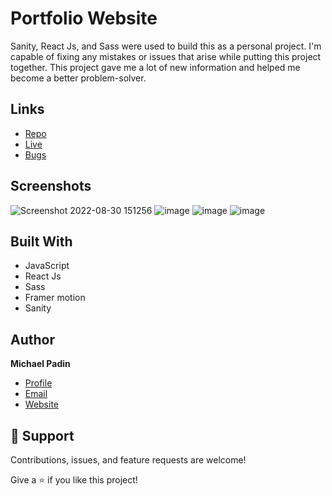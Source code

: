 # Portfolio Website

<p align="left">Sanity, React Js, and Sass were used to build this as a personal project. I'm capable of fixing any mistakes or issues that arise while putting this project together. This project gave me a lot of new information and helped me become a better problem-solver.

## Links
- [Repo](https://github.com/michael-padin/portfolio-website "Portfolio Website Repo")
- [Live](https://michaelpadin.netlify.app/ "Live View")
- [Bugs](https://github.com/michael-padin/tiktok-clone/issues "Issues Page")

## Screenshots
![Screenshot 2022-08-30 151256](https://user-images.githubusercontent.com/75446003/187373862-ac757ef0-b2b0-4fdf-8f48-e48689004141.png)
![image](https://user-images.githubusercontent.com/75446003/187374922-823c190d-c970-454a-b141-9ef8bbd5459f.png)
![image](https://user-images.githubusercontent.com/75446003/187375099-d7a41727-fffe-442b-b3dc-09d4ac7a18e7.png)
![image](https://user-images.githubusercontent.com/75446003/187375355-ba877611-8240-4b5a-9898-1521b71a6c01.png)



## Built With

- JavaScript
- React Js
- Sass
- Framer motion
- Sanity 



## Author

**Michael Padin**

- [Profile](https://github.com/michael-padin "Michael Padin")
- [Email](mailto:padinmichael201@gmail.com?subject=Hi "Hi!")
- [Website](https://michaelpadin.netlify.app "Welcome")

## 🤝 Support

Contributions, issues, and feature requests are welcome!

Give a ⭐️ if you like this project!







